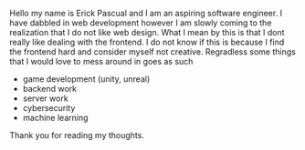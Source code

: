 Hello my name is Erick Pascual and I am an aspiring software engineer. I have dabbled in web development however I am slowly coming to the realization that I do not like web
design. What I mean by this is that I dont really like dealing with the frontend. I do not know if this is because I find the frontend hard and consider myself not creative.
Regradless some things that I would love to mess around in goes as such
- game development (unity, unreal)
- backend work
- server work
- cybersecurity
- machine learning

Thank you for reading my thoughts.
